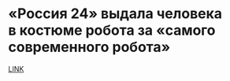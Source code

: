 # «Россия 24» выдала человека в костюме робота за «самого современного робота»



[LINK](https://varlamov.ru/3219101.html)